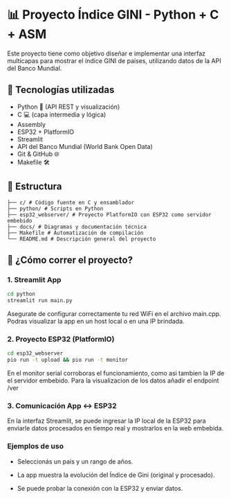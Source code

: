# 📊 Proyecto Índice GINI - Python + C + ASM

Este proyecto tiene como objetivo diseñar e implementar una interfaz multicapas para mostrar el índice GINI de países, utilizando datos de la API del Banco Mundial.

## 🧠 Tecnologías utilizadas

- Python 🐍 (API REST y visualización)
- C 💻 (capa intermedia y lógica)
- Assembly 
- ESP32 + PlatformIO
- Streamlit
- API del Banco Mundial (World Bank Open Data)
- Git & GitHub 🌐
- Makefile 🛠️


## 📂 Estructura

```
├── c/ # Código fuente en C y ensamblador 
├── python/ # Scripts en Python 
├── esp32_webserver/ # Proyecto PlatformIO con ESP32 como servidor embebido
├── docs/ # Diagramas y documentación técnica 
├── Makefile # Automatización de compilación 
└── README.md # Descripción general del proyecto 
``` 

## 🚀 ¿Cómo correr el proyecto?

### 1. Streamlit App

```bash
cd python
streamlit run main.py
```
Asegurate de configurar correctamente tu red WiFi en el archivo main.cpp.
Podras visualizar la app en un host local o en una IP brindada.

### 2. Proyecto ESP32 (PlatformIO)

```bash
cd esp32_webserver
pio run -t upload && pio run -t monitor
```
En el monitor serial corroboras el funcionamiento, como asi tambien la IP de el servidor embebido.
Para la visualizacion de los datos añadir el endpoint /ver

### 3. Comunicación App ↔️ ESP32

En la interfaz Streamlit, se puede ingresar la IP local de la ESP32 para enviarle datos procesados en tiempo real y mostrarlos en la web embebida.

### Ejemplos de uso 

- Seleccionás un país y un rango de años.

- La app muestra la evolución del Índice de Gini (original y procesado).

- Se puede probar la conexión con la ESP32 y enviar datos.
